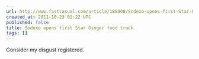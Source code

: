 ```yaml
---
url: http://www.fastcasual.com/article/186008/Sodexo-opens-first-Star-Ginger-food-truck
created_at: 2011-10-23 02:22 UTC
published: false
title: Sodexo opens first Star Ginger food truck
tags: []
---
```


Consider my disgust registered.
